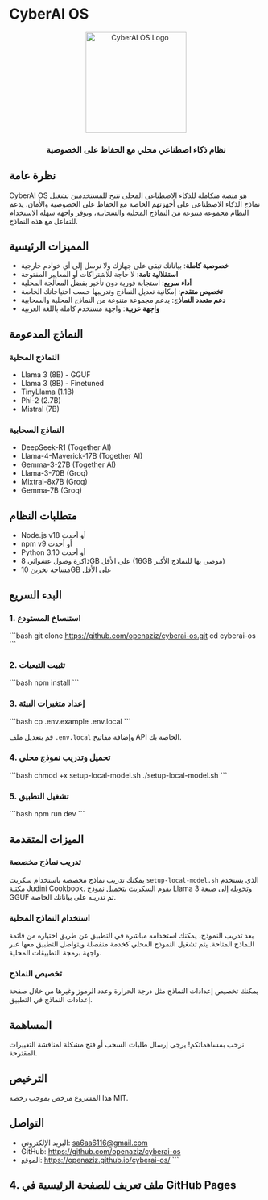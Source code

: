 # CyberAI OS

<div align="center">
  <img src="public/cyberai-logo.png" alt="CyberAI OS Logo" width="200" />
  <h3>نظام ذكاء اصطناعي محلي مع الحفاظ على الخصوصية</h3>
</div>

## نظرة عامة

CyberAI OS هو منصة متكاملة للذكاء الاصطناعي المحلي تتيح للمستخدمين تشغيل نماذج الذكاء الاصطناعي على أجهزتهم الخاصة مع الحفاظ على الخصوصية والأمان. يدعم النظام مجموعة متنوعة من النماذج المحلية والسحابية، ويوفر واجهة سهلة الاستخدام للتفاعل مع هذه النماذج.

## المميزات الرئيسية

- **خصوصية كاملة**: بياناتك تبقى على جهازك ولا نرسل إلى أي خوادم خارجية
- **استقلالية تامة**: لا حاجة للاشتراكات أو المعايير المفتوحة
- **أداء سريع**: استجابة فورية دون تأخير بفضل المعالجة المحلية
- **تخصيص متقدم**: إمكانية تعديل النماذج وتدريبها حسب احتياجاتك الخاصة
- **دعم متعدد النماذج**: يدعم مجموعة متنوعة من النماذج المحلية والسحابية
- **واجهة عربية**: واجهة مستخدم كاملة باللغة العربية

## النماذج المدعومة

### النماذج المحلية
- Llama 3 (8B) - GGUF
- Llama 3 (8B) - Finetuned
- TinyLlama (1.1B)
- Phi-2 (2.7B)
- Mistral (7B)

### النماذج السحابية
- DeepSeek-R1 (Together AI)
- Llama-4-Maverick-17B (Together AI)
- Gemma-3-27B (Together AI)
- Llama-3-70B (Groq)
- Mixtral-8x7B (Groq)
- Gemma-7B (Groq)

## متطلبات النظام

- Node.js v18 أو أحدث
- npm v9 أو أحدث
- Python 3.10 أو أحدث
- ذاكرة وصول عشوائي 8GB على الأقل (16GB موصى بها للنماذج الأكبر)
- مساحة تخزين 10GB على الأقل

## البدء السريع

### 1. استنساخ المستودع

\`\`\`bash
git clone https://github.com/openaziz/cyberai-os.git
cd cyberai-os
\`\`\`

### 2. تثبيت التبعيات

\`\`\`bash
npm install
\`\`\`

### 3. إعداد متغيرات البيئة

\`\`\`bash
cp .env.example .env.local
\`\`\`

قم بتعديل ملف `.env.local` وإضافة مفاتيح API الخاصة بك.

### 4. تحميل وتدريب نموذج محلي

\`\`\`bash
chmod +x setup-local-model.sh
./setup-local-model.sh
\`\`\`

### 5. تشغيل التطبيق

\`\`\`bash
npm run dev
\`\`\`

## الميزات المتقدمة

### تدريب نماذج مخصصة

يمكنك تدريب نماذج مخصصة باستخدام سكربت `setup-local-model.sh` الذي يستخدم مكتبة Judini Cookbook. يقوم السكربت بتحميل نموذج Llama 3 وتحويله إلى صيغة GGUF ثم تدريبه على بياناتك الخاصة.

### استخدام النماذج المحلية

بعد تدريب النموذج، يمكنك استخدامه مباشرة في التطبيق عن طريق اختياره من قائمة النماذج المتاحة. يتم تشغيل النموذج المحلي كخدمة منفصلة ويتواصل التطبيق معها عبر واجهة برمجة التطبيقات المحلية.

### تخصيص النماذج

يمكنك تخصيص إعدادات النماذج مثل درجة الحرارة وعدد الرموز وغيرها من خلال صفحة إعدادات النماذج في التطبيق.

## المساهمة

نرحب بمساهماتكم! يرجى إرسال طلبات السحب أو فتح مشكلة لمناقشة التغييرات المقترحة.

## الترخيص

هذا المشروع مرخص بموجب رخصة MIT.

## التواصل

- البريد الإلكتروني: sa6aa6116@gmail.com
- GitHub: https://github.com/openaziz/cyberai-os
- الموقع: https://openaziz.github.io/cyberai-os/
\`\`\`

## 4. ملف تعريف للصفحة الرئيسية في GitHub Pages
